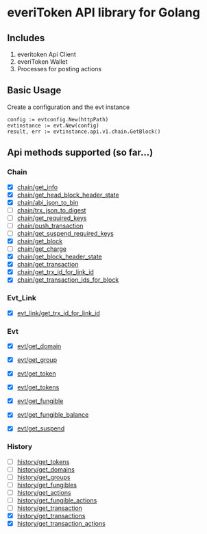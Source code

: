 # everiToken API library for Golang

## Includes 

1. everitoken Api Client 
2. everiToken Wallet
3. Processes for posting actions

## Basic Usage

Create a configuration and the evt instance

    config := evtconfig.New(httpPath)
    evtinstance := evt.New(config)
    result, err := evtinstance.api.v1.chain.GetBlock()
 
    

## Api methods supported (so far...)

### Chain

- [x] [chain/get_info](https://www.everitoken.io/developers/apis,_sdks_and_tools/api_reference/en_US) 
- [x] [chain/get_head_block_header_state](https://www.everitoken.io/developers/apis,_sdks_and_tools/api_reference/en_US) 
- [x] [chain/abi_json_to_bin](https://www.everitoken.io/developers/apis,_sdks_and_tools/api_reference/en_US) 
- [ ] [chain/trx_json_to_digest](https://www.everitoken.io/developers/apis,_sdks_and_tools/api_reference/en_US) 
- [ ] [chain/get_required_keys](https://www.everitoken.io/developers/apis,_sdks_and_tools/api_reference/en_US) 
- [ ] [chain/push_transaction](https://www.everitoken.io/developers/apis,_sdks_and_tools/api_reference/en_US) 
- [ ] [chain/get_suspend_required_keys](https://www.everitoken.io/developers/apis,_sdks_and_tools/api_reference/en_US)  
- [x] [chain/get_block](https://www.everitoken.io/developers/apis,_sdks_and_tools/api_reference/en_US) 
- [ ] [chain/get_charge](https://www.everitoken.io/developers/apis,_sdks_and_tools/api_reference/en_US) 
- [x] [chain/get_block_header_state](https://www.everitoken.io/developers/apis,_sdks_and_tools/api_reference/en_US) 
- [x] [chain/get_transaction](https://www.everitoken.io/developers/apis,_sdks_and_tools/api_reference/en_US) 
- [x] [chain/get_trx_id_for_link_id](https://www.everitoken.io/developers/apis,_sdks_and_tools/api_reference/en_US)
- [x] [chain/get_transaction_ids_for_block](https://www.everitoken.io/developers/apis,_sdks_and_tools/api_reference/en_US)

### Evt_Link

- [x] [evt_link/get_trx_id_for_link_id](https://www.everitoken.io/developers/apis,_sdks_and_tools/api_reference/en_US)

### Evt

- [x] [evt/get_domain](https://www.everitoken.io/developers/apis,_sdks_and_tools/api_reference/en_US)
- [x] [evt/get_group](https://www.everitoken.io/developers/apis,_sdks_and_tools/api_reference/en_US)
- [x] [evt/get_token](https://www.everitoken.io/developers/apis,_sdks_and_tools/api_reference/en_US)
- [x] [evt/get_tokens](https://www.everitoken.io/developers/apis,_sdks_and_tools/api_reference/en_US)
- [x] [evt/get_fungible](https://www.everitoken.io/developers/apis,_sdks_and_tools/api_reference/en_US)
- [x] [evt/get_fungible_balance](https://www.everitoken.io/developers/apis,_sdks_and_tools/api_reference/en_US)
- [x] [evt/get_suspend](https://www.everitoken.io/developers/apis,_sdks_and_tools/api_reference/en_US) 
 

### History

- [ ] [history/get_tokens](https://www.everitoken.io/developers/apis,_sdks_and_tools/api_reference/en_US)
- [ ] [history/get_domains](https://www.everitoken.io/developers/apis,_sdks_and_tools/api_reference/en_US)
- [ ] [history/get_groups](https://www.everitoken.io/developers/apis,_sdks_and_tools/api_reference/en_US)
- [ ] [history/get_fungibles](https://www.everitoken.io/developers/apis,_sdks_and_tools/api_reference/en_US)
- [ ] [history/get_actions](https://www.everitoken.io/developers/apis,_sdks_and_tools/api_reference/en_US)
- [ ] [history/get_fungible_actions](https://www.everitoken.io/developers/apis,_sdks_and_tools/api_reference/en_US)
- [ ] [history/get_transaction](https://www.everitoken.io/developers/apis,_sdks_and_tools/api_reference/en_US)
- [x] [history/get_transactions](https://www.everitoken.io/developers/apis,_sdks_and_tools/api_reference/en_US)
- [x] [history/get_transaction_actions](https://www.everitoken.io/developers/apis,_sdks_and_tools/api_reference/en_US)
